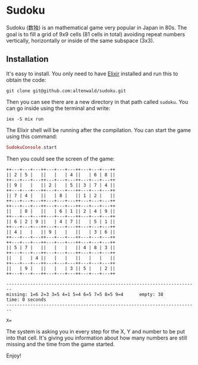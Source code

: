 # Sudoku

Sudoku (数独) is an mathematical game very popular in Japan in 80s. The goal is to fill a grid of 9x9 cells (81 cells in total) avoiding repeat numbers vertically, horizontally or inside of the same subspace (3x3).

## Installation

It's easy to install. You only need to have [Elixir](https://elixir-lang.org/install.html) installed and run this to obtain the code:

```
git clone git@github.com:altenwald/sudoku.git
```

Then you can see there are a new directory in that path called `sudoku`. You can go inside using the terminal and write:

```
iex -S mix run
```

The Elixir shell will be running after the compilation. You can start the game using this command:

```elixir
SudokuConsole.start
```

Then you could see the screen of the game:

```
++---+---+---++---+---+---++---+---+---++
|| 2 | 5 |   ||   |   | 4 ||   | 6 | 8 ||
++---+---+---++---+---+---++---+---+---++
|| 9 |   |   || 2 |   | 5 || 3 | 7 | 4 ||
++---+---+---++---+---+---++---+---+---++
|| 7 | 4 |   ||   | 8 |   || 1 | 2 |   ||
++---+---+---++---+---+---++---+---+---++
++---+---+---++---+---+---++---+---+---++
||   | 8 |   ||   | 6 | 1 || 2 | 4 | 9 ||
++---+---+---++---+---+---++---+---+---++
|| 6 | 2 | 9 ||   | 4 | 7 ||   | 5 | 1 ||
++---+---+---++---+---+---++---+---+---++
|| 4 |   |   || 9 |   |   ||   | 3 | 6 ||
++---+---+---++---+---+---++---+---+---++
++---+---+---++---+---+---++---+---+---++
|| 5 | 7 |   ||   |   |   || 4 | 8 | 3 ||
++---+---+---++---+---+---++---+---+---++
||   |   | 4 ||   |   |   ||   |   |   ||
++---+---+---++---+---+---++---+---+---++
||   | 9 |   ||   |   | 3 || 5 |   | 2 ||
++---+---+---++---+---+---++---+---+---++

------------------------------------------------------------------------
missing: 1=6 2=3 3=5 4=1 5=4 6=5 7=5 8=5 9=4      empty: 38
time: 0 seconds
------------------------------------------------------------------------

X=
```

The system is asking you in every step for the X, Y and number to be put into that cell. It's giving you information about how many numbers are still missing and the time from the game started.

Enjoy!
